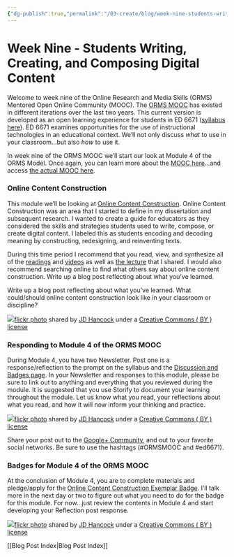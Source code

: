 ```yaml
---
{"dg-publish":true,"permalink":"/03-create/blog/week-nine-students-writing-creating-and-composing-digital-content/","title":"Week Nine - Students Writing, Creating, and Composing Digital Content #ORMSMOOC","tags":["online-content-construction","orms"]}
---
```


# Week Nine - Students Writing, Creating, and Composing Digital Content

Welcome to week nine of the Online Research and Media Skills (ORMS) Mentored Open Online Community (MOOC). The [ORMS MOOC](http://wiobyrne.com/join-the-orms-mooc/) has existed in different iterations over the last two years. This current version is developed as an open learning experience for students in ED 6671 ([syllabus here](https://docs.google.com/document/d/18rvWMAKhnbKiSgOalGLXsE1TrBpO62mhvQXV1OeU9SY/edit?usp=sharing)). ED 6671 examines opportunities for the use of instructional technologies in an educational context. We’ll not only discuss _what_ to use in your classroom…but also _how_ to use it.

In week nine of the ORMS MOOC we’ll start our look at Module 4 of the ORMS Model. Once again, you can learn more about the [MOOC here](http://wiobyrne.com/join-the-orms-mooc/)…and access [the actual MOOC here](https://sites.google.com/site/ormsmodel/).

### Online Content Construction

This module we’ll be looking at [Online Content Construction](https://sites.google.com/site/ormsmodel/modules/module-4-online-content-construction). Online Content Construction was an area that I started to define in my dissertation and subsequent research. I wanted to create a guide for educators as they considered the skills and strategies students used to write, compose, or create digital content. I labeled this as students encoding and decoding meaning by constructing, redesigning, and reinventing texts.

During this time period I recommend that you read, view, and synthesize all of the [readings](https://sites.google.com/site/ormsmodel/modules/module-4-online-content-construction/readings---module-4) and [videos](https://sites.google.com/site/ormsmodel/modules/module-4-online-content-construction/video-gallery---module-4) as well as [the lecture](https://sites.google.com/site/ormsmodel/modules/module-4-online-content-construction/digging-deeper---module-4) that I shared. I would also recommend searching online to find what others say about online content construction. Write up a blog post reflecting about what you’ve learned.

Write up a blog post reflecting about what you’ve learned. What could/should online content construction look like in your classroom or discipline?

[![](images/3420540107_f71054f41f.jpg)](http://flickr.com/photos/jdhancock/3420540107 "Swimming In The iPool")[flickr photo](http://flickr.com/photos/jdhancock/3420540107 "Swimming In The iPool") shared by [JD Hancock](http://flickr.com/people/jdhancock) under a [Creative Commons ( BY ) license](http://creativecommons.org/licenses/by/2.0/)

### Responding to Module 4 of the ORMS MOOC

During Module 4, you have two Newsletter. Post one is a response/reflection to the prompt on the syllabus and the [Discussion and Badges page](https://sites.google.com/site/ormsmodel/modules/module-4-online-content-construction/discussion-and-reflection---module-4). In your Newsletter and responses to this module, please be sure to link out to anything and everything that you reviewed during the module. It is suggested that you use Storify to document your learning throughout the module. Let us know what you read, your reflections about what you read, and how it will now inform your thinking and practice.

[![](images/3419776255_91d5f03f4a.jpg)](http://flickr.com/photos/jdhancock/3419776255 "Milking It")[flickr photo](http://flickr.com/photos/jdhancock/3419776255 "Milking It") shared by [JD Hancock](http://flickr.com/people/jdhancock) under a [Creative Commons ( BY ) license](http://creativecommons.org/licenses/by/2.0/)

Share your post out to the [Google+ Community](https://plus.google.com/communities/109374663190019101967), and out to your favorite social networks. Be sure to use the hashtags (#ORMSMOOC and #ed6671).

### Badges for Module 4 of the ORMS MOOC

At the conclusion of Module 4, you are to complete materials and pledge/apply for the [Online Content Construction Exemplar Badge](https://badges.mozilla.org/en-US/badges/badge/Online-Content-Construction-Exemplar-Badge). I’ll talk more in the next day or two to figure out what you need to do for the badge for this module. For now…just review the contents in Module 4 and start developing your Reflection post response.

[![](images/3408649524_74f5257e0c.jpg)](http://flickr.com/photos/jdhancock/3408649524 "Playing REAL Miniature Golf")[flickr photo](http://flickr.com/photos/jdhancock/3408649524 "Playing REAL Miniature Golf") shared by [JD Hancock](http://flickr.com/people/jdhancock) under a [Creative Commons ( BY ) license](http://creativecommons.org/licenses/by/2.0/)

[[Blog Post Index\|Blog Post Index]]